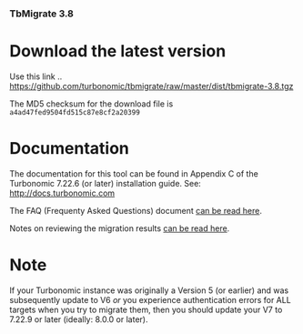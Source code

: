 ### TbMigrate 3.8

# Download the latest version

Use this link .. https://github.com/turbonomic/tbmigrate/raw/master/dist/tbmigrate-3.8.tgz

The MD5 checksum for the download file is `a4ad47fed9504fd515c87e8cf2a20399`

# Documentation

The documentation for this tool can be found in Appendix C of the Turbonomic 7.22.6 (or later) installation guide. See: http://docs.turbonomic.com

The FAQ (Frequenty Asked Questions) document [can be read here](../master/FAQ.md).

Notes on reviewing the migration results [can be read here](../master/REVIEW.md).

# Note

If your Turbonomic instance was originally a Version 5 (or earlier) and was subsequently update to V6 *or* you experience authentication errors for ALL targets when you try to migrate them, then you should update your V7 to 7.22.9 or later (ideally: 8.0.0 or later).
